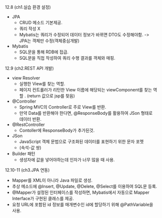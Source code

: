 12.8 (ch1.실습 환경 설정)
  - JPA 
    - CRUD 메소드 기본제공.
    - 쿼리 작성 X
    - Mybatis는 쿼리가 수정되어 데이터 정보가 바뀌면 DTO도 수정해야함. 
      -> JPA는 객체만 수정(객체중심개발)
  - Mybatis 
    - SQL문을 통해 RDB에 접급.
    - SQL문을 직접 작성하여 쿼리 수행 결과를 객체와 매핑.
  
12.9 (ch2.REST API 개발)
  - view Resolver
    - 실행한 View를 찾는 역할.
    - 페이지 컨트롤러가 리턴한 View 이름에 해당되는 viewComponent를 찾는 역할 .
      (return 값으로 jsp를 찾음)
  - @Controller
    - Spring MVC의 Controller로 주로 View를 반환.
    -  만약 Data를 반환해야 한다면, @ResponseBody를 활용하여 JSon 형태로 데이터 반환.
  - @RestController
    - Contoller에 ResponseBody가 추가된것.
  - JSon
    - JavaScript 객체 문법으로 구조화된 데이터를 표현하기 위한 문자 포멧
    - (속석-값 쌍)
  - Builder 패턴
    - 생성자에 값을 넣어야하는데 인자가 너무 많을 때 사용.

12.10-11 (ch3.JPA 연동)
  - Mapper를 XML이 아니라 Java 파일로 생성.
  - 추상 메소드에 @Insert, @Update, @Delete, @Select를 이용하여 SQL문 등록.
  - @Mapper가 설정된 인터페이스를 작성하면, Mybatis에서 자동으로 Mapper Interface가 구현된 클래스를 제공.
  - 요청 URL에 포함된 id 정보를 매개변수인 id에 할당하기 위해 @PathVariable을 사용.
